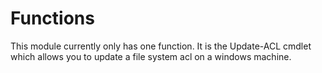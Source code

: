 # Functions

This module currently only has one function.
It is the Update-ACL cmdlet which allows you to update a file system acl on a windows machine.
